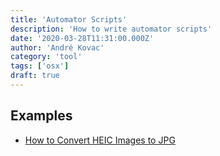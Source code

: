 ```yaml
---
title: 'Automator Scripts'
description: 'How to write automator scripts'
date: '2020-03-28T11:31:00.000Z'
author: 'André Kovac'
category: 'tool'
tags: ['osx']
draft: true
---
```


## Examples

- [How to Convert HEIC Images to JPG](https://www.howtogeek.com/398927/how-to-convert-heic-images-to-jpg-on-a-mac-the-easy-way/)